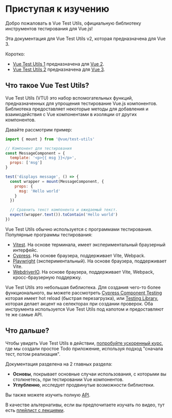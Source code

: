 # Приступая к изучению

Добро пожаловать в Vue Test Utils, официальную библиотеку инструментов тестирования для Vue.js!

Эта документация для Vue Test Utils v2, которая предназначена для Vue 3.

Коротко:

- [Vue Test Utils 1](https://github.com/vuejs/vue-test-utils/) предназначена для [Vue 2](https://github.com/vuejs/vue/).
- [Vue Test Utils 2](https://github.com/vuejs/test-utils/) предназначена для [Vue 3](https://github.com/vuejs/core/).

## Что такое Vue Test Utils?

Vue Test Utils (VTU) это набор вспомогательных функций, предназначенных для упрощения тестирование Vue.js компонентов. Библиотека предоставляет некоторые методы для добавления и взаимодействия с Vue компонентами в изоляции от других компонентов.

Давайте рассмотрим пример:

```js
import { mount } from '@vue/test-utils'

// Компонент для тестирования
const MessageComponent = {
  template: '<p>{{ msg }}</p>',
  props: ['msg']
}

test('displays message', () => {
  const wrapper = mount(MessageComponent, {
    props: {
      msg: 'Hello world'
    }
  })

  // Сравнить текст компонента и ожидаемый текст.
  expect(wrapper.text()).toContain('Hello world')
})
```

Vue Test Utils обычно используется с программами тестирования. Популярные программы тестирования:

- [Vitest](https://vitest.dev/). На основе терминала, имеет экспериментальный браузерный интерфейс.
- [Cypress](https://cypress.io/). На основе браузера, поддерживает Vite, Webpack.
- [Playwright](https://playwright.dev/docs/test-components) (экспериментальный). На основе браузера, поддерживает Vite.
- [WebdriverIO](https://webdriver.io/docs/component-testing/vue). На основе браузера, поддерживает Vite, Webpack, кросс-браузерную поддержку.

Vue Test Utils это небольшая библиотека. Для создания чего-то более функционального, вы можете рассмотреть [Cypress Component Testing](https://docs.cypress.io/guides/component-testing/overview) которая имеет hot reload (быстрая перезагрузка), или [Testing Library](https://testing-library.com/docs/vue-testing-library/intro/), которая делает акцент на селекторах при создании проверок. Оба инструмента используется Vue Test Utils под капотом и предоставляют те же самые API.

## Что дальше? 

Чтобы увидеть Vue Test Utils в действии, [попробуйте ускоренный курс](/ru/guide/essentials/a-crash-course.md), где мы создали простое Todo приложение, используя подход "сначала тест, потом реализация".

Документация разделена на 2 главных раздела:

- **Основы**, покрывает основные случаи использования, с которыми вы столкнетесь, при тестировании Vue компонентов.
- **Углубленно**, исследует продвинутые возможности библиотеки.

Вы также можете изучить полную [API](/ru/api/).

В качестве альтернативы, если вы предпочитаете изучать по видео, тут есть [плейлист с лекциями](https://www.youtube.com/playlist?list=PLC2LZCNWKL9ahK1IoODqYxKu5aA9T5IOA).
